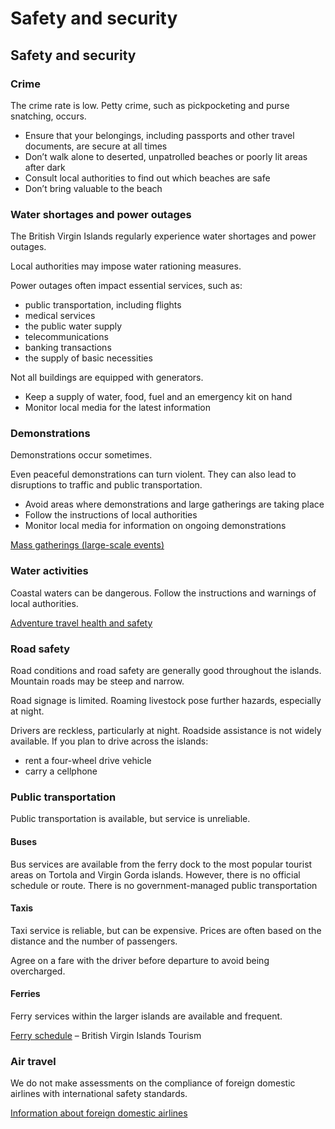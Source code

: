 # Safety and security

## Safety and security

### Crime

The crime rate is low. Petty crime, such as pickpocketing and purse snatching, occurs.

* Ensure that your belongings, including passports and other travel documents, are secure at all times
* Don’t walk alone to deserted, unpatrolled beaches or poorly lit areas after dark
* Consult local authorities to find out which beaches are safe
* Don’t bring valuable to the beach

### Water shortages and power outages

The British Virgin Islands regularly experience water shortages and power outages.

Local authorities may impose water rationing measures.

Power outages often impact essential services, such as:

* public transportation, including flights
* medical services
* the public water supply
* telecommunications
* banking transactions
* the supply of basic necessities

Not all buildings are equipped with generators.

* Keep a supply of water, food, fuel and an emergency kit on hand
* Monitor local media for the latest information

### Demonstrations

Demonstrations occur sometimes.

Even peaceful demonstrations can turn violent. They can also lead to disruptions to traffic and public transportation.

* Avoid areas where demonstrations and large gatherings are taking place
* Follow the instructions of local authorities
* Monitor local media for information on ongoing demonstrations

[Mass gatherings (large-scale events)](https://travel.gc.ca/travelling/health-safety/mass-gatherings)

### Water activities

Coastal waters can be dangerous. Follow the instructions and warnings of local authorities.

[Adventure travel health and safety](https://travel.gc.ca/travelling/health-safety/adventure-travellers)

### Road safety

Road conditions and road safety are generally good throughout the islands. Mountain roads may be steep and narrow.

Road signage is limited. Roaming livestock pose further hazards, especially at night.

Drivers are reckless, particularly at night. Roadside assistance is not widely available. If you plan to drive across the islands:

* rent a four-wheel drive vehicle
* carry a cellphone

### Public transportation

Public transportation is available, but service is unreliable.

#### Buses

Bus services are available from the ferry dock to the most popular tourist areas on Tortola and Virgin Gorda islands. However, there is no official schedule or route. There is no government-managed public transportation

#### Taxis

Taxi service is reliable, but can be expensive. Prices are often based on the distance and the number of passengers.

Agree on a fare with the driver before departure to avoid being overcharged.

#### Ferries

Ferry services within the larger islands are available and frequent.

[Ferry schedule](https://www.bvitourism.com/inter-island-ferries "Ferry schedule") – British Virgin Islands Tourism

### Air travel

We do not make assessments on the compliance of foreign domestic airlines with international safety standards.

[Information about foreign domestic airlines](https://travel.gc.ca/air/in-flight-safety#other)